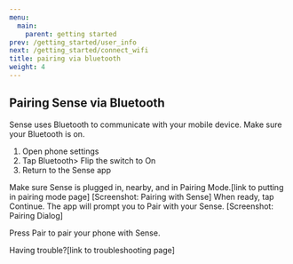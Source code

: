 ```yaml
---
menu:
  main:
    parent: getting started
prev: /getting_started/user_info
next: /getting_started/connect_wifi
title: pairing via bluetooth
weight: 4
---
```


## Pairing Sense via Bluetooth

Sense uses Bluetooth to communicate with your mobile device. Make sure your Bluetooth is on.

1. Open phone settings
2. Tap Bluetooth> Flip the switch to On
3. Return to the Sense app

Make sure Sense is  plugged in, nearby, and in Pairing Mode.[link to putting in pairing mode page]
[Screenshot: Pairing with Sense]
When ready, tap Continue. The app will prompt you to Pair with your Sense. 
[Screenshot: Pairing Dialog]

Press Pair to pair your phone with Sense.

Having trouble?[link to troubleshooting page]
